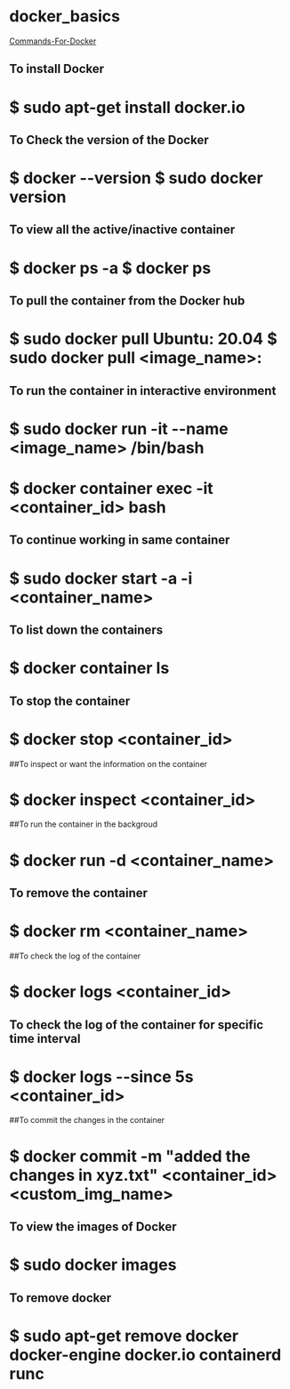 # docker_basics
[Commands-For-Docker](#commands-For-Docker)

## To install Docker

  # $ sudo apt-get install docker.io

## To Check the version of the Docker

  # $ docker --version $ sudo docker version

## To view all the active/inactive container

  # $ docker ps -a $ docker ps

## To pull the container from the Docker hub

  # $ sudo docker pull Ubuntu: 20.04 $ sudo docker pull <image_name>:<version>

## To run the container in interactive environment

  # $ sudo docker run -it --name <image_name> /bin/bash 
  # $ docker container exec -it <container_id> bash

## To continue working in same container

  # $ sudo docker start -a -i <container_name>

## To list down the containers

  # $ docker container ls

## To stop the container

  # $ docker stop <container_id>

##To inspect or want the information on the container

  # $ docker inspect <container_id>

##To run the container in the backgroud

  # $ docker run -d <container_name>

## To remove the container

  # $ docker rm <container_name>

##To check the log of the container

  # $ docker logs <container_id>

## To check the log of the container for specific time interval

  # $ docker logs --since 5s <container_id>

##To commit the changes in the container

  # $ docker commit -m "added the changes in xyz.txt" <container_id> <custom_img_name>

## To view the images of Docker

  # $ sudo docker images

## To remove docker

  # $ sudo apt-get remove docker docker-engine docker.io containerd runc
